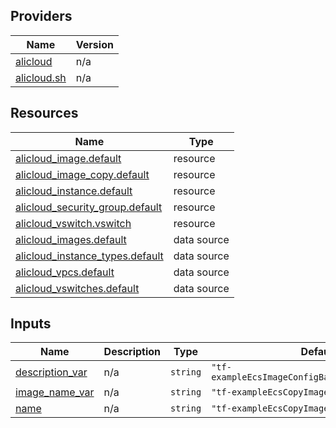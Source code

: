<!-- BEGIN_TF_DOCS -->
## Providers

| Name | Version |
|------|---------|
| <a name="provider_alicloud"></a> [alicloud](#provider\_alicloud) | n/a |
| <a name="provider_alicloud.sh"></a> [alicloud.sh](#provider\_alicloud.sh) | n/a |

## Resources

| Name | Type |
|------|------|
| [alicloud_image.default](https://registry.terraform.io/providers/hashicorp/alicloud/latest/docs/resources/image) | resource |
| [alicloud_image_copy.default](https://registry.terraform.io/providers/hashicorp/alicloud/latest/docs/resources/image_copy) | resource |
| [alicloud_instance.default](https://registry.terraform.io/providers/hashicorp/alicloud/latest/docs/resources/instance) | resource |
| [alicloud_security_group.default](https://registry.terraform.io/providers/hashicorp/alicloud/latest/docs/resources/security_group) | resource |
| [alicloud_vswitch.vswitch](https://registry.terraform.io/providers/hashicorp/alicloud/latest/docs/resources/vswitch) | resource |
| [alicloud_images.default](https://registry.terraform.io/providers/hashicorp/alicloud/latest/docs/data-sources/images) | data source |
| [alicloud_instance_types.default](https://registry.terraform.io/providers/hashicorp/alicloud/latest/docs/data-sources/instance_types) | data source |
| [alicloud_vpcs.default](https://registry.terraform.io/providers/hashicorp/alicloud/latest/docs/data-sources/vpcs) | data source |
| [alicloud_vswitches.default](https://registry.terraform.io/providers/hashicorp/alicloud/latest/docs/data-sources/vswitches) | data source |

## Inputs

| Name | Description | Type | Default | Required |
|------|-------------|------|---------|:--------:|
| <a name="input_description_var"></a> [description\_var](#input\_description\_var) | n/a | `string` | `"tf-exampleEcsImageConfigBasic3839description"` | no |
| <a name="input_image_name_var"></a> [image\_name\_var](#input\_image\_name\_var) | n/a | `string` | `"tf-exampleEcsCopyImageConfigBasic3839"` | no |
| <a name="input_name"></a> [name](#input\_name) | n/a | `string` | `"tf-exampleEcsCopyImageConfigBasic3839"` | no |
<!-- END_TF_DOCS -->    